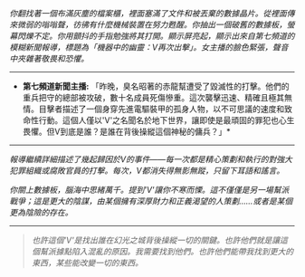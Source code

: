 _你翻找著一個布滿灰塵的檔案櫃，裡面塞滿了文件和被丟棄的數據晶片。從裡面傳來微弱的嗡嗡聲，彷彿有什麼機械裝置在努力甦醒。你抽出一個破舊的數據板，螢幕閃爍不定。你用顫抖的手指勉強將其打開。顯示屏亮起，顯示出來自第七頻道的模糊新聞報導，標題為「機器中的幽靈：V再次出擊」。女主播的臉色緊張，聲音中夾雜著敬畏和恐懼。_

---

- **第七頻道新聞主播:** 「昨晚，臭名昭著的赤龍幫遭受了毀滅性的打擊。他們的重兵把守的總部被攻破，數十名成員死傷慘重。這次襲擊迅速、精確且極其無情。目擊者描述了一個身穿先進電驅裝甲的孤身人物，以不可思議的速度和致命性行動。這個人僅以'V'之名聞名於地下世界，讓即使是最頑固的罪犯也心生畏懼。但V到底是誰？是誰在背後操縱這個神秘的傭兵？」\*

---

_報導繼續詳細描述了幾起歸因於V的事件——每一次都是精心策劃和執行的對強大犯罪組織或腐敗官員的打擊。每次，V都消失得無影無蹤，只留下耳語和謠言。_

_你關上數據板，腦海中思緒萬千。提到'V'讓你不寒而慄。這不僅僅是另一場幫派戰爭；這是更大的陰謀，由某個擁有深厚財力和正義渴望的人策劃……或者是某個更為陰險的存在。_

---

> _也許這個'V'是找出誰在幻光之城背後操縱一切的關鍵。也許他們就是讓這個幫派據點陷入混亂的原因。我需要找到他們。也許他們能帶我找到更大的東西，某些能改變一切的東西。_
